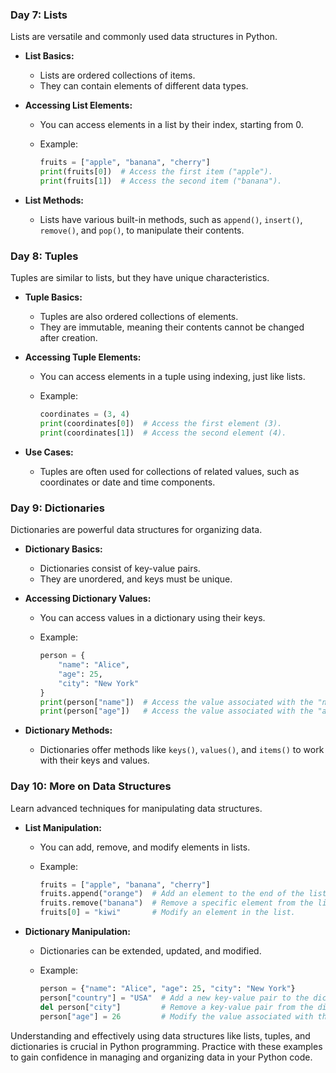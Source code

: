 ### **Day 7: Lists**
Lists are versatile and commonly used data structures in Python.

- **List Basics:**
  - Lists are ordered collections of items.
  - They can contain elements of different data types.
- **Accessing List Elements:**
  - You can access elements in a list by their index, starting from 0.
  - Example:

    ```python
    fruits = ["apple", "banana", "cherry"]
    print(fruits[0])  # Access the first item ("apple").
    print(fruits[1])  # Access the second item ("banana").
    ```

- **List Methods:**
  - Lists have various built-in methods, such as `append()`, `insert()`, `remove()`, and `pop()`, to manipulate their contents.

### **Day 8: Tuples**
Tuples are similar to lists, but they have unique characteristics.

- **Tuple Basics:**
  - Tuples are also ordered collections of elements.
  - They are immutable, meaning their contents cannot be changed after creation.
- **Accessing Tuple Elements:**
  - You can access elements in a tuple using indexing, just like lists.
  - Example:

    ```python
    coordinates = (3, 4)
    print(coordinates[0])  # Access the first element (3).
    print(coordinates[1])  # Access the second element (4).
    ```

- **Use Cases:**
  - Tuples are often used for collections of related values, such as coordinates or date and time components.

### **Day 9: Dictionaries**
Dictionaries are powerful data structures for organizing data.

- **Dictionary Basics:**
  - Dictionaries consist of key-value pairs.
  - They are unordered, and keys must be unique.
- **Accessing Dictionary Values:**
  - You can access values in a dictionary using their keys.
  - Example:

    ```python
    person = {
        "name": "Alice",
        "age": 25,
        "city": "New York"
    }
    print(person["name"])  # Access the value associated with the "name" key.
    print(person["age"])   # Access the value associated with the "age" key.
    ```

- **Dictionary Methods:**
  - Dictionaries offer methods like `keys()`, `values()`, and `items()` to work with their keys and values.

### **Day 10: More on Data Structures**
Learn advanced techniques for manipulating data structures.

- **List Manipulation:**
  - You can add, remove, and modify elements in lists.
  - Example:

    ```python
    fruits = ["apple", "banana", "cherry"]
    fruits.append("orange")  # Add an element to the end of the list.
    fruits.remove("banana")  # Remove a specific element from the list.
    fruits[0] = "kiwi"       # Modify an element in the list.
    ```

- **Dictionary Manipulation:**
  - Dictionaries can be extended, updated, and modified.
  - Example:

    ```python
    person = {"name": "Alice", "age": 25, "city": "New York"}
    person["country"] = "USA"  # Add a new key-value pair to the dictionary.
    del person["city"]         # Remove a key-value pair from the dictionary.
    person["age"] = 26         # Modify the value associated with the "age" key.
    ```

Understanding and effectively using data structures like lists, tuples, and dictionaries is crucial in Python programming. Practice with these examples to gain confidence in managing and organizing data in your Python code.